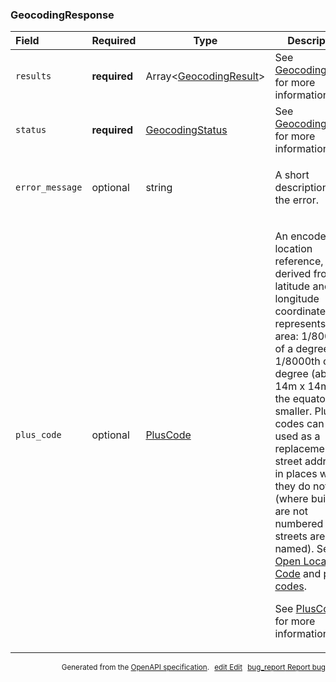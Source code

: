 <!--- This is a generated file, do not edit! -->
<!--- [START maps_http_schema_geocodingresponse] -->
<h3 class="schema-object" id="GeocodingResponse">GeocodingResponse</h3>

| Field           | Required     | Type                                                               | Description                                                                                                                                                                                                                                                                                                                                                                                                                                                                                                                                                                                                            |
| :-------------- | ------------ | ------------------------------------------------------------------ | ---------------------------------------------------------------------------------------------------------------------------------------------------------------------------------------------------------------------------------------------------------------------------------------------------------------------------------------------------------------------------------------------------------------------------------------------------------------------------------------------------------------------------------------------------------------------------------------------------------------------- |
| `results`       | **required** | Array&lt;[GeocodingResult](#GeocodingResult "GeocodingResult")&gt; | See [GeocodingResult](#GeocodingResult "GeocodingResult") for more information.                                                                                                                                                                                                                                                                                                                                                                                                                                                                                                                                        |
| `status`        | **required** | [GeocodingStatus](#GeocodingStatus "GeocodingStatus")              | See [GeocodingStatus](#GeocodingStatus "GeocodingStatus") for more information.                                                                                                                                                                                                                                                                                                                                                                                                                                                                                                                                        |
| `error_message` | optional     | string                                                             | <div class="nonref-property-description"><p>A short description of the error.</p></div>                                                                                                                                                                                                                                                                                                                                                                                                                                                                                                                                |
| `plus_code`     | optional     | [PlusCode](#PlusCode "PlusCode")                                   | <div class="ref-property-description"><p>An encoded location reference, derived from latitude and longitude coordinates, that represents an area: 1/8000th of a degree by 1/8000th of a degree (about 14m x 14m at the equator) or smaller. Plus codes can be used as a replacement for street addresses in places where they do not exist (where buildings are not numbered or streets are not named). See <a href="https://en.wikipedia.org/wiki/Open_Location_Code">Open Location Code</a> and <a href="https://plus.codes/">plus codes</a>.</p><p>See <a href="#PlusCode">PlusCode</a> for more information.</div> |

<p style="text-align: right; font-size: smaller;">Generated from the <a class="gc-analytics-event" data-category="GMP" data-label="openapi-github" href="https://github.com/googlemaps/openapi-specification" title="Google Maps Platform OpenAPI Specification" class="external">OpenAPI specification</a>.
<a class="gc-analytics-event" data-category="GMP" data-label="openapi-github-maps-http-schema-geocodingresponse" data-action="edit" style="margin-left: 5px;" href="https://github.com/googlemaps/openapi-specification/blob/main/specification/schemas/GeocodingResponse.yml" title="Edit on GitHub"><span class="material-icons">edit</span> Edit</a>
<a class="gc-analytics-event" data-category="GMP" data-label="openapi-github-maps-http-schema-geocodingresponse" data-action="bug" style="margin-left: 5px;" href="https://github.com/googlemaps/openapi-specification/issues/new?assignees=&labels=type%3A+bug%2C+triage+me&template=bug_report.md&title=[schemas] Bug - GeocodingResponse" title="File bug for schemas on GitHub"><span class="material-icons">bug_report</span> Report bug</a>
</p>

<!--- [END maps_http_schema_geocodingresponse] -->
